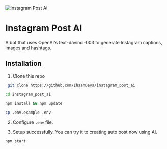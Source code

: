 ![Instagram Post AI](https://banners.beyondco.de/Instagram%20Post%20AI.png?theme=dark&packageManager=&packageName=git+clone+https%3A%2F%2Fgithub.com%2FIhsanDevs%2Finstagram_post_ai&pattern=morphingDiamonds&style=style_2&description=A+bot+that+uses+OpenAI%27s+text-davinci-003+to+generate+Instagram+captions%2C+images+and+hashtags.&md=1&showWatermark=0&fontSize=125px&images=bell)

# Instagram Post AI

A bot that uses OpenAI's text-davinci-003 to generate Instagram captions, images and hashtags.

## Installation

1. Clone this repo

```bash
 git clone https://github.com/IhsanDevs/instagram_post_ai
```

```bash
cd instagram_post_ai
```

```bash
npm install && npm update
```

```bash
cp .env.example .env
```

2. Configure `.env` file.

3. Setup successfully. You can try it to creating auto post now using AI.

```bash
npm start
```
